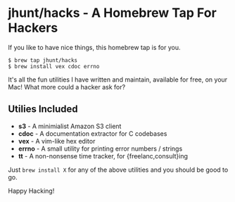 jhunt/hacks - A Homebrew Tap For Hackers
========================================

If you like to have nice things, this homebrew tap is for you.

    $ brew tap jhunt/hacks
    $ brew install vex cdoc errno

It's all the fun utilities I have written and maintain, available
for free, on your Mac!  What more could a hacker ask for?

Utilies Included
----------------

- **s3** - A minimialist Amazon S3 client
- **cdoc** - A documentation extractor for C codebases
- **vex** - A vim-like hex editor
- **errno** - A small utility for printing error numbers / strings
- **tt** - A non-nonsense time tracker, for {freelanc,consult}ing

Just `brew install X` for any of the above utilities and you
should be good to go.

Happy Hacking!
